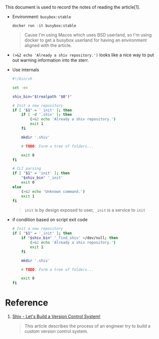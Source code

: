 This document is used to record the notes of reading the article[1].

- Environment: `busybox:stable`

    `docker run -it busybox:stable`

    > Cause I'm using Macos which uses BSD userland, so I'm using docker to get a busybox userland for having an environment aligned with the article.

- `(>&2 echo 'Already a shiv repository.')` looks like a nice way to put out warning information into the sterr.

- Use internals

    ``` bash
    #!/bin/sh

    set -ex

    shiv_bin="$(realpath "$0")"

    # Init a new repository
    if [ "$1" = '_init' ]; then
        if [ -d '.shiv' ]; then
            (>&2 echo 'Already a shiv repository.')
            exit 1
        fi

        mkdir '.shiv'

        # TODO: Form a tree of folders...

        exit 0
    fi

    # CLI parsing
    if [ "$1" = 'init' ]; then
        "$shiv_bin" '_init'
        exit 0
    else
        (>&2 echo 'Unknown command.')
        exit 1
    fi

    ```

    > `init` is by design exposed to user, `_init` is a service to `init`

- if condition based on script exit code


    ``` bash
    # Init a new repository
    if [ "$1" = '_init' ]; then
        if "$shiv_bin" '_find_shiv' >/dev/null; then
            (>&2 echo 'Already a shiv repository.')
            exit 1
        fi

        mkdir '.shiv'

        # TODO: Form a tree of folders...

        exit 0
    fi
    ```

# Reference

1. [Shiv - Let's Build a Version Control System!](https://shatterealm.netlify.app/programming/2021_01_02_shiv_lets_build_a_vcs)

    > This article describes the process of an engineer try to build a custom version control system.
